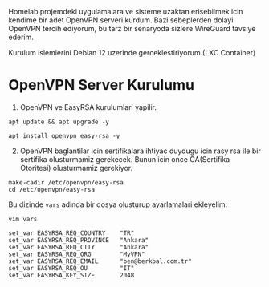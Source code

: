Homelab projemdeki uygulamalara ve sisteme uzaktan erisebilmek icin kendime bir adet OpenVPN serveri kurdum. Bazi sebeplerden dolayi OpenVPN tercih ediyorum, bu tarz bir senaryoda sizlere WireGuard tavsiye ederim.

Kurulum islemlerini Debian 12 uzerinde gerceklestiriyorum.(LXC Container)

# OpenVPN Server Kurulumu

1. OpenVPN ve EasyRSA kurulumlari yapilir.
```
apt update && apt upgrade -y
```

```
apt install openvpn easy-rsa -y
```

2. OpenVPN baglantilar icin sertifikalara ihtiyac duydugu icin rasy rsa ile bir sertifika olusturmamiz gerekecek. Bunun icin once CA(Sertifika Otoritesi) olusturmamiz gerekiyor.

```
make-cadir /etc/openvpn/easy-rsa
cd /etc/openvpn/easy-rsa
```

Bu dizinde ```vars``` adinda bir dosya olusturup ayarlamalari ekleyelim:

```
vim vars
```

```
set_var EASYRSA_REQ_COUNTRY    "TR"
set_var EASYRSA_REQ_PROVINCE   "Ankara"
set_var EASYRSA_REQ_CITY       "Ankara"
set_var EASYRSA_REQ_ORG        "MyVPN"
set_var EASYRSA_REQ_EMAIL      "ben@berkbal.com.tr"
set_var EASYRSA_REQ_OU         "IT"
set_var EASYRSA_KEY_SIZE       2048
```